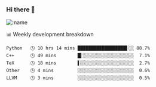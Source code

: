 ### Hi there 👋

<!--
**lv2020/lv2020** is a ✨ _special_ ✨ repository because its `README.md` (this file) appears on your GitHub profile.

Here are some ideas to get you started:

- 🔭 I’m currently working on ...
- 🌱 I’m currently learning ...
- 👯 I’m looking to collaborate on ...
- 🤔 I’m looking for help with ...
- 💬 Ask me about ...
- 📫 How to reach me: ...
- 😄 Pronouns: ...
- ⚡ Fun fact: ...
-->
![:name](https://count.getloli.com/get/@:lv2020)
 <!-- waka-box start -->
📊 Weekly development breakdown
```text
Python   🕓 10 hrs 14 mins ██████████████████▌░░ 88.7%
C++      🕓 49 mins        █▍░░░░░░░░░░░░░░░░░░░  7.1%
TeX      🕓 18 mins        ▌░░░░░░░░░░░░░░░░░░░░  2.7%
Other    🕓 4 mins         ░░░░░░░░░░░░░░░░░░░░░  0.6%
LLVM     🕓 3 mins         ░░░░░░░░░░░░░░░░░░░░░  0.5%
```
<!-- Powered by https://github.com/YouEclipse/waka-box-go . -->
<!-- waka-box end -->
